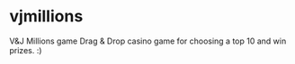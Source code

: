 # vjmillions
V&amp;J Millions game
Drag & Drop casino game for choosing a top 10 and win prizes. :)
